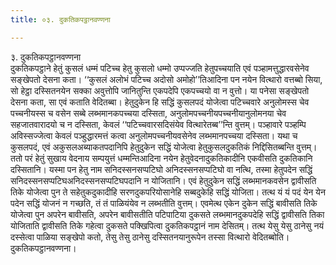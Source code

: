 ```yaml
---
title: ०३. दुकतिकपट्ठानवण्णना

---
```

३. दुकतिकपट्ठानवण्णना  
दुकतिकपट्ठाने हेतुं कुसलं धम्मं पटिच्च हेतु कुसलो धम्मो उप्पज्जति हेतुपच्चयाति एवं पञ्हामत्तुद्धारवसेनेव सङ्खेपतो देसना कता। ‘‘कुसलं अलोभं पटिच्च अदोसो अमोहो’’तिआदिना पन नयेन वित्थारो वत्तब्बो सिया, सो हेट्ठा दस्सितनयेन सक्का अवुत्तोपि जानितुन्ति एकपदेपि एकपच्चयो वा न वुत्तो। या पनेसा सङ्खेपतो देसना कता, सा एवं कताति वेदितब्बा। हेतुदुकेन हि सद्धिं कुसलपदं योजेत्वा पटिच्चवारे अनुलोमस्स चेव पच्चनीयस्स च वसेन सब्बे लब्भमानकपच्चया दस्सिता, अनुलोमपच्चनीयपच्चनीयानुलोमनया चेव सहजातवारादयो च न दस्सिता, केवलं ‘‘पटिच्चवारसदिसंयेव वित्थारेतब्ब’’न्ति वुत्तम्। पञ्हावारे पञ्हम्पि अविस्सज्जेत्वा केवलं पञ्हुद्धारमत्तं कत्वा अनुलोमपच्चनीयवसेनेव लब्भमानपच्चया दस्सिता। यथा च कुसलपदं, एवं अकुसलअब्याकतपदानिपि हेतुदुकेन सद्धिं योजेत्वा हेतुकुसलदुकतिकं निद्दिसितब्बन्ति वुत्तम्।  
ततो परं हेतुं सुखाय वेदनाय सम्पयुत्तं धम्मन्तिआदिना नयेन हेतुवेदनादुकतिकादीनि एकवीसति दुकतिकानि दस्सितानि। यस्मा पन हेतु नाम सनिदस्सनसप्पटिघो अनिदस्सनसप्पटिघो वा नत्थि, तस्मा हेतुपदेन सद्धिं सनिदस्सनसप्पटिघअनिदस्सनसप्पटिघपदानि न योजितानि। एवं हेतुदुकेन सद्धिं लब्भमानकवसेन द्वावीसति तिके योजेत्वा पुन ते सहेतुकदुकादीहि सरणदुकपरियोसानेहि सब्बदुकेहि सद्धिं योजिता। तत्थ यं यं पदं येन येन पदेन सद्धिं योजनं न गच्छति, तं तं पाळियंयेव न लब्भतीति वुत्तम्। एवमेत्थ एकेन दुकेन सद्धिं बावीसति तिके योजेत्वा पुन अपरेन बावीसति, अपरेन बावीसतीति पटिपाटिया दुकसते लब्भमानदुकपदेहि सद्धिं द्वावीसति तिका योजिताति द्वावीसति तिके गहेत्वा दुकसते पक्खिपित्वा दुकतिकपट्ठानं नाम देसितम्। तत्थ येसु येसु ठानेसु नयं दस्सेत्वा पाळिया सङ्खेपो कतो, तेसु तेसु ठानेसु दस्सितनयानुरूपेन तस्सा वित्थारो वेदितब्बोति।  
दुकतिकपट्ठानवण्णना।  